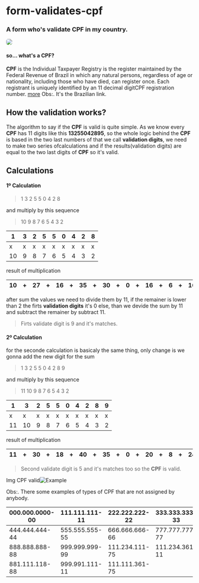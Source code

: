 # form-validates-cpf
### A form who's validate **CPF** in my country.

<img style="border-radius:5px;" src="https://i.imgur.com/OUQJOax.png"></img>

   #### so... what's a **CPF**? 

   **CPF** is the Individual Taxpayer Registry is the register 
    maintained by the Federal Revenue of Brazil in which
    any natural persons, regardless of age or nationality,
    including those who have died, can register once. Each
    registrant is uniquely identified by an 11 decimal 
    digitCPF registration number.  [more](https://pt.wikipedia.org/wiki/Cadastro_de_pessoas_f%C3%ADsicas) Obs:. It's the Brazilian link.
    
    
## How the validation works?

  The algorithm to say if the **CPF** is valid is quite simple. As we know every **CPF** has 11 
  digits like this **13255042895**, so the whole logic behind the **CPF** is based in the two 
  last numbers of that we call **validation digits**, we need to make two series ofcalculations 
  and if the results(validation digits) are equal to the two last digits of **CPF** so it's valid.
  
  
## Calculations
 
  #### 1º Calculation 
  
 > 1 3 2 5 5 0 4 2 8 
 
and multiply by this sequence
 
> 10 9 8 7 6 5 4 3 2 

| 1 | 3 | 2 | 5 | 5 | 0 | 4 | 2 | 8 |
| - | - | - | - | - | - | - | - | - |
| x | x | x | x | x | x | x | x | x |
| 10 | 9 | 8 | 7 | 6 | 5 | 4 | 3 |2 |

result of multiplication 

| 10 | + | 27 | + | 16 | + | 35 | + | 30 | + | 0 | + | 16 | + | 6 | + | 16 | = | 156 |
| -- | -- | -- | -- | -- | -- | -- | -- | -- | -- | -- | -- | -- | -- | -- | -- | -- | -- | -- |

after sum the values we need to divide them 
by 11, if the remainer is lower than 2 the firts 
**validation digits** it's 0 else, than we devide 
the sum by 11 and subtract the remainer by subtract 11.
   
>Firts validate digit is 9 and it's matches.

  #### 2º Calculation 
 for the seconde calculation is basicaly 
 the same thing, only change is we gonna 
 add the new digit for the sum  
    
 > 1 3 2 5 5 0 4 2 8 9
 
 and multiply by this sequence
 
> 11 10 9 8 7 6 5 4 3 2 

| 1 | 3 | 2 | 5 | 5 | 0 | 4 | 2 | 8 | 9 |
| - | - | - | - | - | - | - | - | - | - |
| x | x | x | x | x | x | x | x | x | x |
| 11 | 10 | 9 | 8 | 7 | 6 | 5 | 4 | 3 | 2 |

result of multiplication 

| 11 | + | 30 | + | 18 | + | 40 | + | 35 | + | 0 | + | 20 | + | 8 | + | 24 | + | 18 | = | 204 |
| -- | -- | -- | -- | -- | -- | -- | -- | -- | -- | -- | -- | -- | -- | -- | -- | -- | -- | -- | --| --|

>Second validate digit is 5 and it's matches too so the **CPF** is valid.

Img CPF valid![Example](https://imgur.com/Md7I1wA)

Obs:. There some examples of types of CPF that are not assigned by anybody.

|000.000.0000-00|111.111.111-11|222.222.222-22|333.333.333-33|
|-|-|-|-|
|444.444.444-44|555.555.555-55|666.666.666-66|777.777.777-77|
|888.888.888-88|999.999.999-99|111.234.111-75|111.234.361-11|
|881.111.118-88|999.991.111-11|111.111.361-75||
